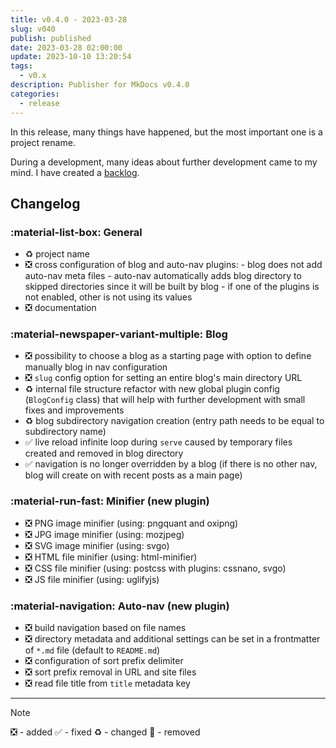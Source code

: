 ```yaml
---
title: v0.4.0 - 2023-03-28
slug: v040
publish: published
date: 2023-03-28 02:00:00
update: 2023-10-10 13:20:54
tags:
  - v0.x
description: Publisher for MkDocs v0.4.0
categories:
  - release
---
```


In this release, many things have happened, but the most important one is a project rename.

During a development, many ideas about further development came to my mind. I have created a [backlog](../05_dev/other/02_backlog.md).

<!-- more -->

## Changelog

### :material-list-box: General

- ♻️ project name
- ❎ cross configuration of blog and auto-nav plugins:
	  - blog does not add auto-nav meta files
	  - auto-nav automatically adds blog directory to skipped directories since it will be built by blog
	  - if one of the plugins is not enabled, other is not using its values
- ❎ documentation

### :material-newspaper-variant-multiple: Blog

- ❎ possibility to choose a blog as a starting page with option to define manually blog in nav configuration
- ❎ `slug` config option for setting an entire blog's main directory URL
- ♻️ internal file structure refactor with new global plugin config (`BlogConfig` class) that will help with further development with small fixes and improvements
- ♻️ blog subdirectory navigation creation (entry path needs to be equal to subdirectory name)
- ✅ live reload infinite loop during `serve` caused by temporary files created and removed in blog directory
- ✅ navigation is no longer overridden by a blog (if there is no other nav, blog will create on with recent posts as a main page)

### :material-run-fast: Minifier (new plugin)

- ❎ PNG image minifier (using: pngquant and oxipng)
- ❎ JPG image minifier (using: mozjpeg)
- ❎ SVG image minifier (using: svgo)
- ❎ HTML file minifier (using: html-minifier)
- ❎ CSS file minifier (using: postcss with plugins: cssnano, svgo)
- ❎ JS file minifier (using: uglifyjs)

### :material-navigation: Auto-nav (new plugin)

- ❎ build navigation based on file names
- ❎ directory metadata and additional settings can be set in a frontmatter of `*.md` file (default to `README.md`)
- ❎ configuration of sort prefix delimiter
- ❎ sort prefix removal in URL and site files
- ❎ read file title from `title` metadata key

---

> [!note]
> ❎ - added ✅ - fixed ♻️️ - changed 🚫 - removed
